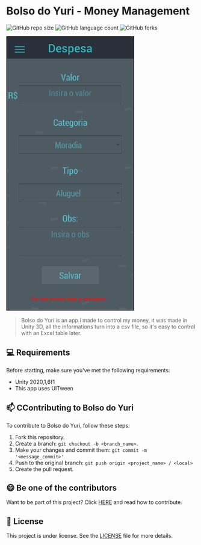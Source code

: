 

# Bolso do Yuri - Money Management 

<!---Esses são exemplos. Veja https://shields.io para outras pessoas ou para personalizar este conjunto de escudos. Você pode querer incluir dependências, status do projeto e informações de licença aqui--->


![GitHub repo size](https://img.shields.io/github/repo-size/iuricode/README-template?style=for-the-badge)
![GitHub language count](https://img.shields.io/github/languages/count/iuricode/README-template?style=for-the-badge)
![GitHub forks](https://img.shields.io/github/forks/iuricode/README-template?style=for-the-badge)

<img src="sc_1_bolso.png" alt="Header image">

> Bolso do Yuri is an app i made to control my money, it was made in Unity 3D, all the informations turn into a csv file, so it's easy to control with an Excel table later.


## 💻 Requirements

Before starting, make sure you've met the following requirements:
* Unity 2020,1,6f1
* This app uses UITween

## 📫 CContributing to Bolso do Yuri

To contribute to Bolso do Yuri, follow these steps:

1. Fork this repository.
2. Create a branch: `git checkout -b <branch_name>`.
3. Make your changes and commit them: `git commit -m '<message_commit>'`
4. Push to the original branch: `git push origin <project_name> / <local>`
5. Create the pull request.



## 😄 Be one of the contributors<br>

Want to be part of this project? Click [HERE](CONTRIBUTING.md) and read how to contribute.

## 📝 License

This project is under license. See the [LICENSE](CC-BY-4.0.md) file for more details.


